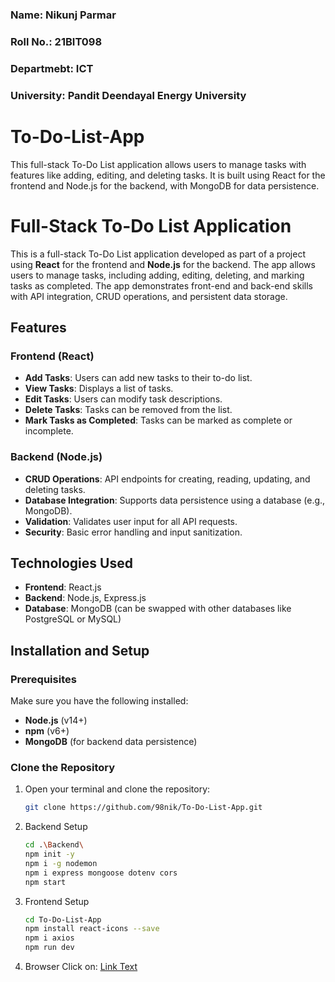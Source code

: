 ### Name: Nikunj Parmar
### Roll No.: 21BIT098
### Departmebt: ICT
### University: Pandit Deendayal Energy University

# To-Do-List-App
This full-stack To-Do List application allows users to manage tasks with features like adding, editing, and deleting tasks. It is built using React for the frontend and Node.js for the backend, with MongoDB for data persistence.

# Full-Stack To-Do List Application

This is a full-stack To-Do List application developed as part of a project using **React** for the frontend and **Node.js** for the backend. The app allows users to manage tasks, including adding, editing, deleting, and marking tasks as completed. The app demonstrates front-end and back-end skills with API integration, CRUD operations, and persistent data storage.

## Features

### Frontend (React)
- **Add Tasks**: Users can add new tasks to their to-do list.
- **View Tasks**: Displays a list of tasks.
- **Edit Tasks**: Users can modify task descriptions.
- **Delete Tasks**: Tasks can be removed from the list.
- **Mark Tasks as Completed**: Tasks can be marked as complete or incomplete.

### Backend (Node.js)
- **CRUD Operations**: API endpoints for creating, reading, updating, and deleting tasks.
- **Database Integration**: Supports data persistence using a database (e.g., MongoDB).
- **Validation**: Validates user input for all API requests.
- **Security**: Basic error handling and input sanitization.

## Technologies Used
- **Frontend**: React.js
- **Backend**: Node.js, Express.js
- **Database**: MongoDB (can be swapped with other databases like PostgreSQL or MySQL)

## Installation and Setup

### Prerequisites
Make sure you have the following installed:
- **Node.js** (v14+)
- **npm** (v6+)
- **MongoDB** (for backend data persistence)

### Clone the Repository

1. Open your terminal and clone the repository:
   ```bash
   git clone https://github.com/98nik/To-Do-List-App.git


2. Backend Setup
   ```bash
   cd .\Backend\
   npm init -y
   npm i -g nodemon
   npm i express mongoose dotenv cors
   npm start
   
3. Frontend Setup
   ```bash
   cd To-Do-List-App
   npm install react-icons --save
   npm i axios
   npm run dev

4. Browser
   Click on:
     [Link Text](http://localhost:5173/)
